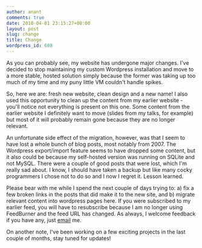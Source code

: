 ```yaml
---
author: anant
comments: true
date: 2010-04-01 23:15:27+00:00
layout: post
slug: change
title: Change
wordpress_id: 689
---
```


As you can probably see, my website has undergone major changes. I've decided to stop maintaining my custom Wordpress installation and move to a more stable, hosted solution simply because the former was taking up too much of my time and my puny little VM couldn't handle spikes.

So, here we are: fresh new website, clean design and a new name! I also used this opportunity to clean up the content from my earlier website - you'll notice not everything is present on this one. Some content from the earlier website I definitely want to move (slides from my talks, for example) but most of it will probably remain gone because they are no longer relevant.

An unfortunate side effect of the migration, however, was that I seem to have lost a whole bunch of blog posts, most notably from 2007. The Wordpress export/import feature seems to have dropped some content, but it also could be because my self-hosted version was running on SQLite and not MySQL. There were a couple of good posts that were lost, which I'm really sad about. I know, I should have taken a backup but like many cocky programmers I chose not to do so and I now I regret it. Lesson learned.

Please bear with me while I spend the next couple of days trying to: a) fix a few broken links in the posts that did make it to the new site, and b) migrate relevant content into wordpress pages here. If you were subscribed to my earlier feed, you will have to resubscribe because I am no longer using FeedBurner and the feed URL has changed. As always, I welcome feedback if you have any, just [email](mailto:anant@kix.in) me.

On another note, I've been working on a few exciting projects in the last couple of months, stay tuned for updates!
